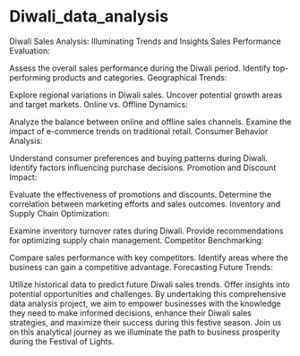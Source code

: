 # Diwali_data_analysis
Diwali Sales Analysis: Illuminating Trends and Insights
Sales Performance Evaluation:

Assess the overall sales performance during the Diwali period.
Identify top-performing products and categories.
Geographical Trends:

Explore regional variations in Diwali sales.
Uncover potential growth areas and target markets.
Online vs. Offline Dynamics:

Analyze the balance between online and offline sales channels.
Examine the impact of e-commerce trends on traditional retail.
Consumer Behavior Analysis:

Understand consumer preferences and buying patterns during Diwali.
Identify factors influencing purchase decisions.
Promotion and Discount Impact:

Evaluate the effectiveness of promotions and discounts.
Determine the correlation between marketing efforts and sales outcomes.
Inventory and Supply Chain Optimization:

Examine inventory turnover rates during Diwali.
Provide recommendations for optimizing supply chain management.
Competitor Benchmarking:

Compare sales performance with key competitors.
Identify areas where the business can gain a competitive advantage.
Forecasting Future Trends:

Utilize historical data to predict future Diwali sales trends.
Offer insights into potential opportunities and challenges.
By undertaking this comprehensive data analysis project, we aim to empower businesses with the knowledge they need to make informed decisions, enhance their Diwali sales strategies, and maximize their success during this festive season. Join us on this analytical journey as we illuminate the path to business prosperity during the Festival of Lights.





